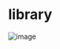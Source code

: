 # library
![image](https://github.com/IDDER29/library-TheOdinProject/assets/97519266/1af93bf0-7206-442d-80d8-883824fab6f8)
